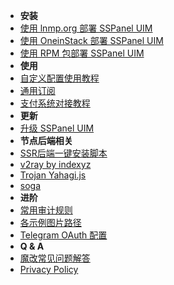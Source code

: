 - **安装**
- [使用 lnmp.org 部署 SSPanel UIM](install-using-lnmp)
- [使用 OneinStack 部署 SSPanel UIM](install-using-oneinstack)
- [使用 RPM 包部署 SSPanel UIM](install-using-rpm)
- **使用**
- [自定义配置使用教程](setup-custom-config)
- [通用订阅](universal-subscription)
- [支付系统对接教程](setup-payment-gateway)
- **更新**
- [升级 SSPanel UIM](update)
- **节点后端相关**
- [SSR后端一键安装脚本](turnkey-install-for-ssr-node)
- [v2ray by indexyz](v2ray-indexyz)
- [Trojan Yahagi.js](trojan-cluster)
- [soga](https://github.com/sprov065/soga)
- **进阶**
- [常用审计规则](useful-detect-rules)
- [各示例图片路径](imgs-dir)
- [Telegram OAuth 配置](setup-telegram-oauth)
- **Q & A**
- [魔改常见问题解答](q-and-a)
- [Privacy Policy](privacy-policy)
